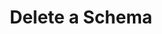 ---
title: Delete a Schema
excerpt: Delete a schema by its id.
api:
  file: openapi.json
  operationId: delete_schema
hidden: false
---